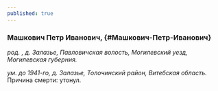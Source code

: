 ```yaml
---
published: true
---
```


### Машкович Петр Иванович,  {#Машкович-Петр-Иванович}

_род. , д. Залазье, Павловичская волость, Могилевский уезд, Могилевская губерния._

_ум. до 1941-го, д. Залазье, Толочинский район, Витебская область._
Причина смерти: утонул. 

